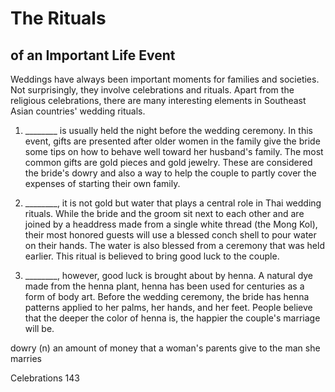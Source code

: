 # The Rituals

## of an Important Life Event

Weddings have always been important moments for families and societies. Not surprisingly, they involve celebrations and rituals. Apart from the religious celebrations, there are many interesting elements in Southeast Asian countries' wedding rituals.

1. ________ is usually held the night before the wedding ceremony. In this event, gifts are presented after older women in the family give the bride some tips on how to behave well toward her husband's family. The most common gifts are gold pieces and gold jewelry. These are considered the bride's dowry and also a way to help the couple to partly cover the expenses of starting their own family.

2. ________, it is not gold but water that plays a central role in Thai wedding rituals. While the bride and the groom sit next to each other and are joined by a headdress made from a single white thread (the Mong Kol), their most honored guests will use a blessed conch shell to pour water on their hands. The water is also blessed from a ceremony that was held earlier. This ritual is believed to bring good luck to the couple.

3. ________, however, good luck is brought about by henna. A natural dye made from the henna plant, henna has been used for centuries as a form of body art. Before the wedding ceremony, the bride has henna patterns applied to her palms, her hands, and her feet. People believe that the deeper the color of henna is, the happier the couple's marriage will be.

dowry (n) an amount of money that a woman's parents give to the man she marries

Celebrations 143